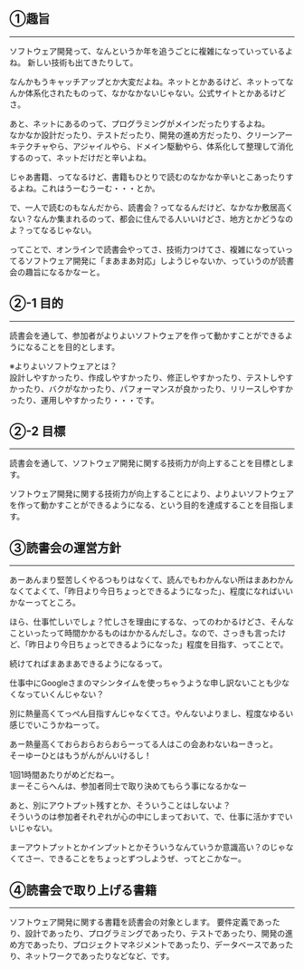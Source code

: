 ## ①趣旨  
 ---
  
ソフトウェア開発って、なんというか年を追うごとに複雑になっていっているよね。
新しい技術も出てきたりして。  
  
なんかもうキャッチアップとか大変だよね。ネットとかあるけど、ネットってなんか体系化されたものって、なかなかないじゃない。公式サイトとかあるけどさ。  
  
あと、ネットにあるのって、プログラミングがメインだったりするよね。  
なかなか設計だったり、テストだったり、開発の進め方だったり、クリーンアーキテクチャやら、アジャイルやら、ドメイン駆動やら、体系化して整理して消化するのって、ネットだけだと辛いよね。  
  
じゃあ書籍、ってなるけど、書籍もひとりで読むのなかなか辛いとこあったりするよね。これはうーむうーむ・・・とか。  
  
で、一人で読むのもなんだから、読書会？ってなるんだけど、なかなか敷居高くない？なんか集まれるのって、都会に住んでる人いいけどさ、地方とかどうなのよ？ってなるじゃない。  
  
ってことで、オンラインで読書会やってさ、技術力つけてさ、複雑になっていってるソフトウェア開発に「まあまあ対応」しようじゃないか、っていうのが読書会の趣旨になるかなーと。  
  
## ②-1 目的  
 ---  
読書会を通して、参加者がよりよいソフトウェアを作って動かすことができるようになることを目的とします。  
  
※よりよいソフトウェアとは？  
設計しやすかったり、作成しやすかったり、修正しやすかったり、テストしやすかったり、バクがなかったり、パフォーマンスが良かったり、リリースしやすかったり、運用しやすかったり・・・です。  
  
## ②-2 目標  
 ---  
読書会を通して、ソフトウェア開発に関する技術力が向上することを目標とします。  
  
ソフトウェア開発に関する技術力が向上することにより、よりよいソフトウェアを作って動かすことができるようになる、という目的を達成することを目指します。  
  
## ③読書会の運営方針  
 ---
あーあんまり堅苦しくやるつもりはなくて、読んでもわかんない所はまあわかんなくてよくて、「昨日より今日ちょっとできるようになった」、程度になればいいかなーってところ。  
  
ほら、仕事忙しいでしょ？忙しさを理由にするな、ってのわかるけどさ、そんなこといったって時間かかるものはかかるんだしさ。なので、さっきも言ったけど、「昨日より今日ちょっとできるようになった」程度を目指す、ってことで。  
  
続けてればまあまあできるようになるって。  
  
仕事中にGoogleさまのマシンタイムを使っちゃうような申し訳ないことも少なくなっていくんじゃない？  
  
別に熱量高くてっぺん目指すんじゃなくてさ。やんないよりまし、程度なゆるい感じでいこうかねーって。  
  
あー熱量高くておらおらおらおらーってる人はこの会あわないねーきっと。  
そーゆーひとはもうがんがんいけるし！  
  
1回1時間あたりがめどだねー。  
まーそこらへんは、参加者同士で取り決めてもらう事になるかなー  
  
あと、別にアウトプット残すとか、そういうことはしないよ？  
そういうのは参加者それぞれが心の中にしまっておいて、で、仕事に活かすでいいじゃない。  
  
まーアウトプットとかインプットとかそういうなんていうか意識高い？のじゃなくてさー、できることをちょっとずつしようぜ、ってとこかなー。  
  
## ④読書会で取り上げる書籍  
 ---
  
ソフトウェア開発に関する書籍を読書会の対象とします。
要件定義であったり、設計であったり、プログラミングであったり、テストであったり、開発の進め方であったり、プロジェクトマネジメントであったり、データベースであったり、ネットワークであったりなどなど、です。

